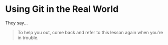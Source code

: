 # Using Git in the Real World

They say...

> To help you out, come back and refer to this lesson again when you’re in trouble.
